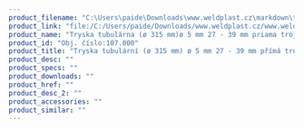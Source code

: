 ```yaml
---
product_filename: "C:\Users\paide\Downloads\www.weldplast.cz\markdown\tryska-tubularni-o-315-mm-o-5-mm-27-39-mm-prima-trojita.md"
product_link: "file:/C:/Users/paide/Downloads/www.weldplast.cz/www.weldplast.cz/sk/tryska-tubularni-o-315-mm-o-5-mm-27-39-mm-prima-trojita"
product_name: "Tryska tubulárna (ø 315 mm)ø 5 mm 27 - 39 mm priama trojitá"
product_id: "Obj. číslo:107.000"
product_title: "Tryska tubulární (ø 315 mm) ø 5 mm 27 - 39 mm přímá trojitá | Weldplast"
product_desc: ""
product_specs: ""
product_downloads: ""
product_href: ""
product_desc_2: ""
product_accessories: ""
product_similar: ""
---
```

